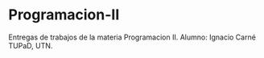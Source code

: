 # Programacion-II
Entregas de trabajos de la materia Programacion II.
Alumno: Ignacio Carné
TUPaD, UTN.
